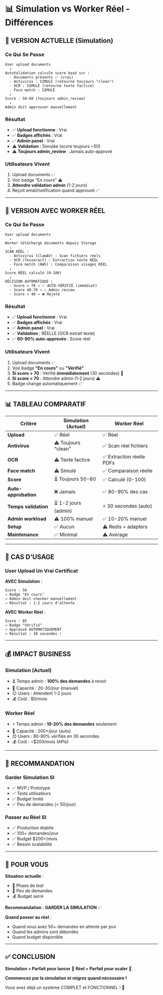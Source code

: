 # 📊 Simulation vs Worker Réel - Différences

## 🎯 VERSION ACTUELLE (Simulation)

### Ce Qui Se Passe

```
User upload documents
  ↓
AutoValidation calcule score basé sur :
  - Documents présents ✅ (vrai)
  - Antivirus : SIMULÉ (retourne toujours "clean")
  - OCR : SIMULÉ (retourne texte factice)
  - Face match : SIMULÉ
  ↓
Score : 50-60 (toujours admin_review)
  ↓
Admin doit approuver manuellement
```

### Résultat

- ✅ **Upload fonctionne** : Vrai
- ✅ **Badges affichés** : Vrai  
- ✅ **Admin panel** : Vrai
- ⚠️ **Validation** : Simulée (score toujours ~50)
- ⚠️ **Toujours admin_review** : Jamais auto-apprové

### Utilisateurs Vivent

1. Upload documents ✅
2. Voir badge "En cours" ⚠️
3. **Attendre validation admin** (1-2 jours)
4. Reçoit email/notification quand approuvé ✅

---

## 🚀 VERSION AVEC WORKER RÉEL

### Ce Qui Se Passe

```
User upload documents
  ↓
Worker télécharge documents depuis Storage
  ↓
SCAN RÉEL :
  - Antivirus (ClamAV) : Scan fichiers réels
  - OCR (Tesseract) : Extraction texte RÉEL
  - Face match (AWS) : Comparaison visages RÉEL
  ↓
Score RÉEL calculé (0-100)
  ↓
DÉCISION AUTOMATIQUE :
  - Score > 70 → ✅ AUTO-VÉRIFIÉ (immédiat)
  - Score 40-70 → ⚠️ Admin review
  - Score < 40 → ❌ Rejeté
```

### Résultat

- ✅ **Upload fonctionne** : Vrai
- ✅ **Badges affichés** : Vrai
- ✅ **Admin panel** : Vrai
- ✅ **Validation** : RÉELLE (OCR extrait texte)
- ✅ **80-90% auto-approvés** : Score réel

### Utilisateurs Vivent

1. Upload documents ✅
2. Voir badge **"En cours"** ou **"Vérifié"**
3. **Si score > 70** : Vérifié **immédiatement** (30 secondes) 🎉
4. **Si score < 70** : Attendre admin (1-2 jours) ⚠️
5. Badge change automatiquement ✅

---

## 📊 TABLEAU COMPARATIF

| Critère | Simulation (Actuel) | Worker Réel |
|---------|-------------------|-------------|
| **Upload** | ✅ Réel | ✅ Réel |
| **Antivirus** | ⚠️ Toujours "clean" | ✅ Scan réel fichiers |
| **OCR** | ⚠️ Texte factice | ✅ Extraction réelle PDFs |
| **Face match** | ⚠️ Simulé | ✅ Comparaison réelle |
| **Score** | ⏳ Toujours 50-60 | ✅ Calculé (0-100) |
| **Auto-approbation** | ❌ Jamais | ✅ 80-90% des cas |
| **Temps validation** | ⏳ 1-2 jours (admin) | ⚡ 30 secondes (auto) |
| **Admin workload** | ⚠️ 100% manuel | ✅ 10-20% manuel |
| **Setup** | ✅ Aucun | ⚠️ Redis + adapters |
| **Maintenance** | ✅ Minimal | ⚠️ Average |

---

## 🎯 CAS D'USAGE

### User Upload Un Vrai Certificat

**AVEC Simulation** :
```
Score : 50
→ Badge "En cours"
→ Admin doit checker manuellement
→ Résultat : 1-2 jours d'attente
```

**AVEC Worker Réel** :
```
Score : 85
→ Badge "Vérifié" 
→ Approuvé AUTOMATIQUEMENT
→ Résultat : 30 secondes !
```

---

## 💰 IMPACT BUSINESS

### Simulation (Actuel)

- ⏳ Temps admin : **100% des demandes** à revoir
- 👥 Capacité : 20-30/jour (manuel)
- 😕 Users : Attendent 1-2 jours
- 💰 Coût : $0/mois

### Worker Réel

- ⚡ Temps admin : **10-20% des demandes** seulement
- 👥 Capacité : 200+/jour (auto)
- 😊 Users : 80-90% vérifiés en 30 secondes
- 💰 Coût : ~$200/mois (APIs)

---

## 🎉 RECOMMANDATION

### Garder Simulation SI
- ✅ MVP / Prototype
- ✅ Tests utilisateurs
- ✅ Budget limité
- ✅ Peu de demandes (< 50/jour)

### Passer au Réel SI
- ✅ Production établie
- ✅ 100+ demandes/jour
- ✅ Budget $200+/mois
- ✅ Besoin scalabilité

---

## 🎯 POUR VOUS

**Situation actuelle** :
- 🧪 Phase de test
- 👥 Peu de demandes
- 💰 Budget serré

**Recommandation** : **GARDER LA SIMULATION** ✅

**Quand passer au réel** :
- Quand vous avez 50+ demandes en attente par jour
- Quand les admins sont débordés
- Quand budget disponible

---

## ✅ CONCLUSION

**Simulation = Parfait pour lancer** 🚀
**Réel = Parfait pour scaler** 🎯

**Commencez par la simulation et migrez quand nécessaire !** 

Vous avez déjà un système COMPLET et FONCTIONNEL ! 🎊


